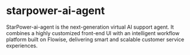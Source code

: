 # starpower-ai-agent
StarPower-ai-agent is the next-generation virtual AI support agent. It combines a highly customized front-end UI with an intelligent workflow platform built on Flowise, delivering smart and scalable customer service experiences.
